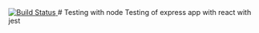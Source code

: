 <a href="https://travis-ci.com/180312/siamawanders">
	<img src="https://travis-ci.com/andreasgarvik/node_tests.svg?branch=master" alt="Build Status">
</a>
# Testing with node
Testing of express app with react with jest

